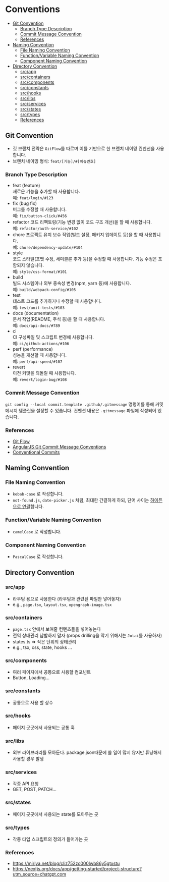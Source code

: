 # Conventions

- [Git Convention](#git-convention)
  - [Branch Type Description](#branch-type-description)
  - [Commit Message Convention](#commit-message-convention)
  - [References](#references)
- [Naming Convention](#naming-convention)
  - [File Naming Convention](#file-naming-convention)
  - [Function/Variable Naming Convention](#functionvariable-naming-convention)
  - [Component Naming Convention](#component-naming-convention)
- [Directory Convention](#directory-convention)
  - [src/app](#srcapp)
  - [src/containers](#srccontainers)
  - [src/components](#srccomponents)
  - [src/constants](#srcconstants)
  - [src/hooks](#srchooks)
  - [src/libs](#srclibs)
  - [src/services](#srcservices)
  - [src/states](#srcstates)
  - [src/types](#srctypes)
  - [References](#references-1)

## Git Convention

- 깃 브랜치 전략은 `GitFlow`를 따르며 이를 기반으로 한 브랜치 네이밍 컨벤션을 사용합니다.
- 브랜치 네이밍 형식: `feat/[기능]/#[이슈번호]`

### Branch Type Description

- feat (feature)  
  새로운 기능을 추가할 때 사용합니다.  
  예: `feat/login/#123`
- fix (bug fix)  
  버그를 수정할 때 사용합니다.  
  예: `fix/button-click/#456`
- refactor
  코드 리팩토링(기능 변경 없이 코드 구조 개선)을 할 때 사용합니다.  
  예: `refactor/auth-service/#102`
- chore
  프로젝트 유지 보수 작업(빌드 설정, 패키지 업데이트 등)을 할 때 사용합니다.  
  예: `chore/dependency-update/#104`
- style  
  코드 스타일(포맷 수정, 세미콜론 추가 등)을 수정할 때 사용합니다. 기능 수정은 포함되지 않습니다.  
  예: `style/css-format/#101`
- build  
  빌드 시스템이나 외부 종속성 변경(npm, yarn 등)에 사용합니다.  
  예: `build/webpack-config/#105`
- test  
  테스트 코드를 추가하거나 수정할 때 사용합니다.  
  예: `test/unit-tests/#103`
- docs (documentation)  
  문서 작업(README, 주석 등)을 할 때 사용합니다.  
  예: `docs/api-docs/#789`
- ci  
  CI 구성파일 및 스크립트 변경에 사용합니다.  
  예: `ci/github-actions/#106`
- perf (performance)  
  성능을 개선할 때 사용합니다.  
  예: `perf/api-speed/#107`
- revert  
  이전 커밋을 되돌릴 때 사용합니다.  
  예: `revert/login-bug/#108`

### Commit Message Convention

`git config --local commit.template .github/.gitmessage` 명령어를 통해 커밋 메시지 템플릿을 설정할 수 있습니다. 컨벤션 내용은 `.gitmessage` 파일에 작성되어 있습니다.

### References

- [Git Flow](https://www.atlassian.com/git/tutorials/comparing-workflows/gitflow-workflow)
- [AngularJS Git Commit Message Conventions](https://gist.github.com/stephenparish/9941e89d80e2bc58a153)
- [Conventional Commits](https://www.conventionalcommits.org/ko/v1.0.0/)

## Naming Convention

### File Naming Convention

- `kebab-case` 로 작성합니다.
- `not-found.js`, `date-picker.js` 처럼, 최대한 간결하게 하되, 단어 사이는 [하이픈으로 연결](https://nextjs.org/docs/app/api-reference/file-conventions)합니다.

### Function/Variable Naming Convention

- `camelCase` 로 작성합니다.

### Component Naming Convention

- `PascalCase` 로 작성합니다.

## Directory Convention

### src/app

- 라우팅 용으로 사용한다 (라우팅과 관련된 파일만 넣어놓자)
- e.g., `page.tsx`, `layout.tsx`, `opengraph-image.tsx`

### src/containers

- `page.tsx` 안에서 보여줄 컨텐츠들을 넣어놓는다
- 전역 상태관리 남발하지 말자 (props drilling을 막기 위해서는 `Jotai`를 사용하자)
- states.ts => 작은 단위의 상태관리
- e.g., tsx, css, state, hooks ...

### src/components

- 여러 페이지에서 공통으로 사용할 컴포넌트
- Button, Loading...

### src/constants

- 공통으로 사용 할 상수

### src/hooks

- 페이지 곳곳에서 사용되는 공통 훅

### src/libs

- 외부 라이브러리를 모아둔다. package.json때문에 쓸 일이 많지 않지만 튜닝해서 사용할 경우 발생

### src/services

- 각종 API 요청
- GET, POST, PATCH...

### src/states

- 페이지 곳곳에서 사용되는 state를 모아두는 곳

### src/types

- 각종 타입 스크립트의 정의가 들어가는 곳

### References

- https://miriya.net/blog/cliz752zc000lwb86y5gtxstu
- https://nextjs.org/docs/app/getting-started/project-structure?utm_source=chatgpt.com
